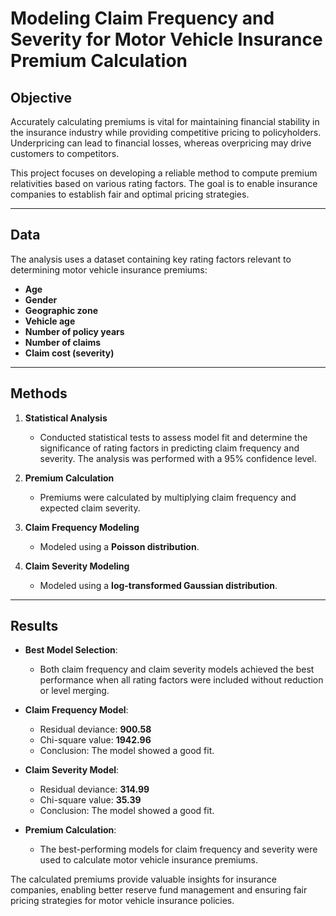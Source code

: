 # Modeling Claim Frequency and Severity for Motor Vehicle Insurance Premium Calculation

## Objective  
Accurately calculating premiums is vital for maintaining financial stability in the insurance industry while providing competitive pricing to policyholders. Underpricing can lead to financial losses, whereas overpricing may drive customers to competitors.  

This project focuses on developing a reliable method to compute premium relativities based on various rating factors. The goal is to enable insurance companies to establish fair and optimal pricing strategies.  

---

## Data  
The analysis uses a dataset containing key rating factors relevant to determining motor vehicle insurance premiums:  
- **Age**  
- **Gender**  
- **Geographic zone**  
- **Vehicle age**  
- **Number of policy years**  
- **Number of claims**  
- **Claim cost (severity)**  

---

## Methods  
1. **Statistical Analysis**  
   - Conducted statistical tests to assess model fit and determine the significance of rating factors in predicting claim frequency and severity. The analysis was performed with a 95% confidence level.  

2. **Premium Calculation**  
   - Premiums were calculated by multiplying claim frequency and expected claim severity.  

3. **Claim Frequency Modeling**  
   - Modeled using a **Poisson distribution**.  

4. **Claim Severity Modeling**  
   - Modeled using a **log-transformed Gaussian distribution**.  

---

## Results  
- **Best Model Selection**:  
  - Both claim frequency and claim severity models achieved the best performance when all rating factors were included without reduction or level merging.  

- **Claim Frequency Model**:  
  - Residual deviance: **900.58**  
  - Chi-square value: **1942.96**  
  - Conclusion: The model showed a good fit.  

- **Claim Severity Model**:  
  - Residual deviance: **314.99**  
  - Chi-square value: **35.39**  
  - Conclusion: The model showed a good fit.  

- **Premium Calculation**:  
  - The best-performing models for claim frequency and severity were used to calculate motor vehicle insurance premiums.  

The calculated premiums provide valuable insights for insurance companies, enabling better reserve fund management and ensuring fair pricing strategies for motor vehicle insurance policies.  
